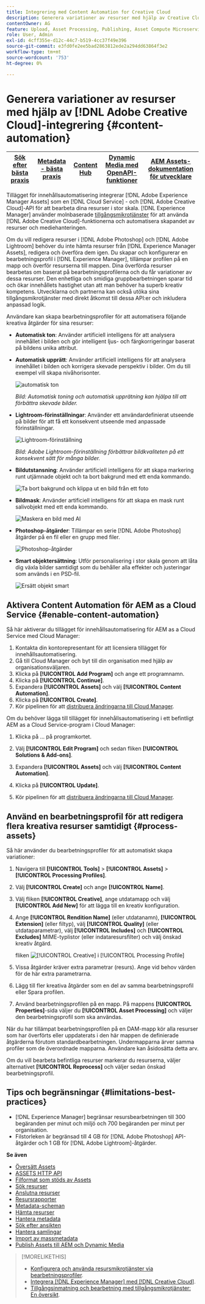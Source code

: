 ```yaml
---
title: Integrering med Content Automation for Creative Cloud
description: Generera variationer av resurser med hjälp av Creative Cloud-integrering
contentOwner: AG
feature: Upload, Asset Processing, Publishing, Asset Compute Microservices
role: User, Admin
exl-id: 4cff355e-d12c-44c7-b519-4cc37f49e396
source-git-commit: e3fd0fe2ee5bad2863812ede2a294dd63864f3e2
workflow-type: tm+mt
source-wordcount: '753'
ht-degree: 0%

---
```


# Generera variationer av resurser med hjälp av [!DNL Adobe Creative Cloud]-integrering {#content-automation}

| [Sök efter bästa praxis](/help/assets/search-best-practices.md) | [Metadata - bästa praxis](/help/assets/metadata-best-practices.md) | [Content Hub](/help/assets/product-overview.md) | [Dynamic Media med OpenAPI-funktioner](/help/assets/dynamic-media-open-apis-overview.md) | [AEM Assets-dokumentation för utvecklare](https://developer.adobe.com/experience-cloud/experience-manager-apis/) |
| ------------- | --------------------------- |---------|----|-----|

Tillägget för innehållsautomatisering integrerar [!DNL Adobe Experience Manager Assets] som en [!DNL Cloud Service] - och [!DNL Adobe Creative Cloud]-API för att bearbeta dina resurser i stor skala. [!DNL Experience Manager] använder molnbaserade [tillgångsmikrotjänster](/help/assets/asset-microservices-overview.md) för att använda [!DNL Adobe Creative Cloud]-funktionerna och automatisera skapandet av resurser och mediehanteringen.

Om du vill redigera resurser i [!DNL Adobe Photoshop] och [!DNL Adobe Lightroom] behöver du inte hämta resurser från [!DNL Experience Manager Assets], redigera och överföra dem igen. Du skapar och konfigurerar en bearbetningsprofil i [!DNL Experience Manager], tillämpar profilen på en mapp och överför resurserna till mappen. Dina överförda resurser bearbetas om baserat på bearbetningsprofilerna och du får variationer av dessa resurser. Den enhetliga och smidiga gruppbearbetningen sparar tid och ökar innehållets hastighet utan att man behöver ha superb kreativ kompetens. Utvecklarna och partnerna kan också utöka sina tillgångsmikrotjänster med direkt åtkomst till dessa API:er och inkludera anpassad logik.

Användare kan skapa bearbetningsprofiler för att automatisera följande kreativa åtgärder för sina resurser:

* **Automatisk ton**: Använder artificiell intelligens för att analysera innehållet i bilden och gör intelligent ljus- och färgkorrigeringar baserat på bildens unika attribut.

* **Automatisk upprätt**: Använder artificiell intelligens för att analysera innehållet i bilden och korrigera skevade perspektiv i bilder. Om du till exempel vill skapa nivåhorisonter.

  ![automatisk ton](/help/assets/assets/content-automation-autotone.png)

  *Bild: Automatisk toning och automatisk upprätning kan hjälpa till att förbättra skevade bilder.*

* **Lightroom-förinställningar**: Använder ett användardefinierat utseende på bilder för att få ett konsekvent utseende med anpassade förinställningar.

  ![Lightroom-förinställning](/help/assets/assets/content-automation-lrpresets.png)

  *Bild: Adobe Lightroom-förinställning förbättrar bildkvaliteten på ett konsekvent sätt för många bilder.*

* **Bildutstansning**: Använder artificiell intelligens för att skapa markering runt utjämnade objekt och ta bort bakgrund med ett enda kommando.

  ![Ta bort bakgrund och klippa ut en bild från ett foto](/help/assets/assets/content-automation-backgroundremove.png)

* **Bildmask**: Använder artificiell intelligens för att skapa en mask runt salivobjekt med ett enda kommando.

  ![Maskera en bild med AI](/help/assets/assets/content-automation-mask.png)

* **Photoshop-åtgärder**: Tillämpar en serie [!DNL Adobe Photoshop] åtgärder på en fil eller en grupp med filer.

  ![Photoshop-åtgärder](/help/assets/assets/content-automation-psactions.png)

* **Smart objektersättning**: Utför personalisering i stor skala genom att låta dig växla bilder samtidigt som du behåller alla effekter och justeringar som används i en PSD-fil.

  ![Ersätt objekt smart](/help/assets/assets/content-automation-objectreplace.png)

## Aktivera Content Automation för AEM as a Cloud Service {#enable-content-automation}

Så här aktiverar du tillägget för innehållsautomatisering för AEM as a Cloud Service med Cloud Manager:

1. Kontakta din kontorepresentant för att licensiera tillägget för innehållsautomatisering.
1. Gå till Cloud Manager och byt till din organisation med hjälp av organisationsväljaren.
1. Klicka på **[!UICONTROL Add Program]** och ange ett programnamn.
1. Klicka på **[!UICONTROL Continue]**.
1. Expandera **[!UICONTROL Assets]** och välj **[!UICONTROL Content Automation]**.
1. Klicka på **[!UICONTROL Create]**.
1. Kör pipelinen för att [distribuera ändringarna till Cloud Manager](https://experienceleague.adobe.com/docs/experience-manager-cloud-service/content/implementing/using-cloud-manager/deploy-code.html).

Om du behöver lägga till tillägget för innehållsautomatisering i ett befintligt AEM as a Cloud Service-program i Cloud Manager:

1. Klicka på ... på programkortet.

1. Välj **[!UICONTROL Edit Program]** och sedan fliken **[!UICONTROL Solutions & Add-ons]**.

1. Expandera **[!UICONTROL Assets]** och välj **[!UICONTROL Content Automation]**.
1. Klicka på **[!UICONTROL Update]**.
1. Kör pipelinen för att [distribuera ändringarna till Cloud Manager](https://experienceleague.adobe.com/docs/experience-manager-cloud-service/content/implementing/using-cloud-manager/deploy-code.html).

## Använd en bearbetningsprofil för att redigera flera kreativa resurser samtidigt {#process-assets}

Så här använder du bearbetningsprofiler för att automatiskt skapa variationer:

1. Navigera till **[!UICONTROL Tools]** > **[!UICONTROL Assets]** > **[!UICONTROL Processing Profiles]**.

1. Välj **[!UICONTROL Create]** och ange **[!UICONTROL Name]**.

1. Välj fliken **[!UICONTROL Creative]**, ange utdatamapp och välj **[!UICONTROL Add New]** för att lägga till en kreativ konfiguration.

1. Ange **[!UICONTROL Rendition Name]** (eller utdatanamn), **[!UICONTROL Extension]** (eller filtyp), välj **[!UICONTROL Quality]** (eller utdataparametrar), välj **[!UICONTROL Includes]** och **[!UICONTROL Excludes]** MIME-typlistor (eller indataresursfilter) och välj önskad kreativ åtgärd.

   fliken ![[!UICONTROL Creative] i [!UICONTROL Processing Profile]](assets/creative-processing-profile.png)

1. Vissa åtgärder kräver extra parametrar (resurs). Ange vid behov värden för de här extra parametrarna.

1. Lägg till fler kreativa åtgärder som en del av samma bearbetningsprofil eller Spara profilen.

1. Använd bearbetningsprofilen på en mapp. På mappens **[!UICONTROL Properties]**-sida väljer du **[!UICONTROL Asset Processing]** och väljer den bearbetningsprofil som ska användas.

När du har tillämpat bearbetningsprofilen på en DAM-mapp kör alla resurser som har överförts eller uppdaterats i den här mappen de definierade åtgärderna förutom standardbearbetningen. Undermapparna ärver samma profiler som de överordnade mapparna. Användare kan åsidosätta detta arv.

Om du vill bearbeta befintliga resurser markerar du resurserna, väljer alternativet **[!UICONTROL Reprocess]** och väljer sedan önskad bearbetningsprofil.

## Tips och begränsningar {#limitations-best-practices}

* [!DNL Experience Manager] begränsar resursbearbetningen till 300 begäranden per minut och miljö och 700 begäranden per minut per organisation.
* Filstorleken är begränsad till 4 GB för [!DNL Adobe Photoshop] API-åtgärder och 1 GB för [!DNL Adobe Lightroom]-åtgärder.

**Se även**

* [Översätt Assets](translate-assets.md)
* [ASSETS HTTP API](mac-api-assets.md)
* [Filformat som stöds av Assets](file-format-support.md)
* [Sök resurser](search-assets.md)
* [Anslutna resurser](use-assets-across-connected-assets-instances.md)
* [Resursrapporter](asset-reports.md)
* [Metadata-scheman](metadata-schemas.md)
* [Hämta resurser](download-assets-from-aem.md)
* [Hantera metadata](manage-metadata.md)
* [Sök efter ansikten](search-facets.md)
* [Hantera samlingar](manage-collections.md)
* [Import av massmetadata](metadata-import-export.md)
* [Publish Assets till AEM och Dynamic Media](/help/assets/publish-assets-to-aem-and-dm.md)

>[!MORELIKETHIS]
>
>* [Konfigurera och använda resursmikrotjänster via bearbetningsprofiler](/help/assets/asset-microservices-configure-and-use.md).
>* [Integrera [!DNL Experience Manager] med [!DNL Creative Cloud]](/help/assets/aem-cc-integration-best-practices.md).
>* [Tillgångsinmatning och bearbetning med tillgångsmikrotjänster: En översikt](/help/assets/asset-microservices-overview.md).
